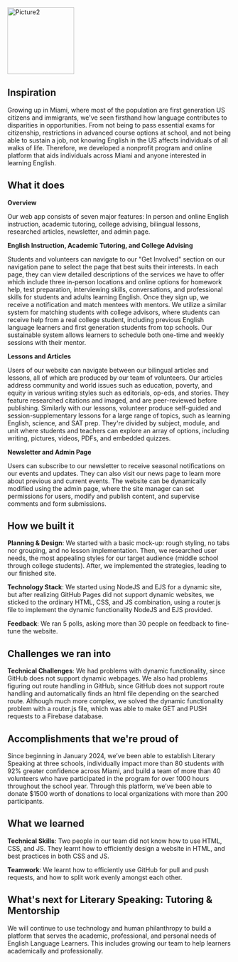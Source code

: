 <img width="150" height="150" alt="Picture2" src="https://github.com/user-attachments/assets/5ad413c2-4e06-456e-bebe-f1e84fe99970" />

## Inspiration

Growing up in Miami, where most of the population are first generation US citizens and immigrants, we've seen firsthand how language contributes to disparities in opportunities. From not being to pass essential exams for citizenship, restrictions in advanced course options at school, and not being able to sustain a job, not knowing English in the US affects individuals of all walks of life. Therefore, we developed a nonprofit program and online platform that aids individuals across Miami and anyone interested in learning English. 

## What it does

**Overview**

Our web app consists of seven major features: In person and online English instruction, academic tutoring, college advising, bilingual lessons, researched articles, newsletter, and admin page.

**English Instruction, Academic Tutoring, and College Advising**

Students and volunteers can navigate to our "Get Involved" section on our navigation pane to select the page that best suits their interests. In each page, they can view detailed descriptions of the services we have to offer which include three in-person locations and online options for homework help, test preparation, interviewing skills, conversations, and professional skills for students and adults learning English. Once they sign up, we receive a notification and match mentees with mentors. We utilize a similar system for matching students with college advisors, where students can receive help from a real college student, including previous English language learners and first generation students from top schools. Our sustainable system allows learners to schedule both one-time and weekly sessions with their mentor.

**Lessons and Articles**

Users of our website can navigate between our bilingual articles and lessons, all of which are produced by our team of volunteers. Our articles address community and world issues such as education, poverty, and equity in various writing styles such as editorials, op-eds, and stories. They feature researched citations and imaged, and are peer-reviewed before publishing. Similarly with our lessons, volunteer produce self-guided and session-supplementary lessons for a large range of topics, such as learning English, science, and SAT prep. They're divided by subject, module, and unit where students and teachers can explore an array of options, including writing, pictures, videos, PDFs, and embedded quizzes. 

**Newsletter and Admin Page**

Users can subscribe to our newsletter to receive seasonal notifications on our events and updates. They can also visit our news page to learn more about previous and current events. The website can be dynamically modified using the admin page, where the site manager can set permissions for users, modify and publish content, and supervise comments and form submissions. 

## How we built it

**Planning & Design**: We started with a basic mock-up: rough styling, no tabs nor grouping, and no lesson implementation. Then, we researched user needs, the most appealing styles for our target audience (middle school through college students). After, we implemented the strategies, leading to our finished site.

**Technology Stack**: We started using NodeJS and EJS for a dynamic site, but after realizing GitHub Pages did not support dynamic websites, we sticked to the ordinary HTML, CSS, and JS combination, using a router.js file to implement the dynamic functionality NodeJS and EJS provided.

**Feedback**: We ran 5 polls, asking more than 30 people on feedback to fine-tune the website.

## Challenges we ran into

**Technical Challenges**: We had problems with dynamic functionality, since GitHub does not support dynamic webpages. We also had problems figuring out route handling in GitHub, since GitHub does not support route handling and automatically finds an html file depending on the searched route. Although much more complex, we solved the dynamic functionality problem with a router.js file, which was able to make GET and PUSH requests to a Firebase database.

## Accomplishments that we're proud of

Since beginning in January 2024, we’ve been able to establish Literary Speaking at three schools, individually impact more than 80 students with 92% greater confidence across Miami, and build a team of more than 40 volunteers who have participated in the program for over 1000 hours throughout the school year. Through this platform, we’ve been able to donate $1500 worth of donations to local organizations with more than 200 participants.

## What we learned

**Technical Skills**: Two people in our team did not know how to use HTML, CSS, and JS. They learnt how to efficiently design a website in HTML, and best practices in both CSS and JS.

**Teamwork**: We learnt how to efficiently use GitHub for pull and push requests, and how to split work evenly amongst each other.

## What's next for Literary Speaking: Tutoring & Mentorship 

We will continue to use technology and human philanthropy to build a platform that serves the academic, professional, and personal needs of English Language Learners. This includes growing our team to help learners academically and professionally.
